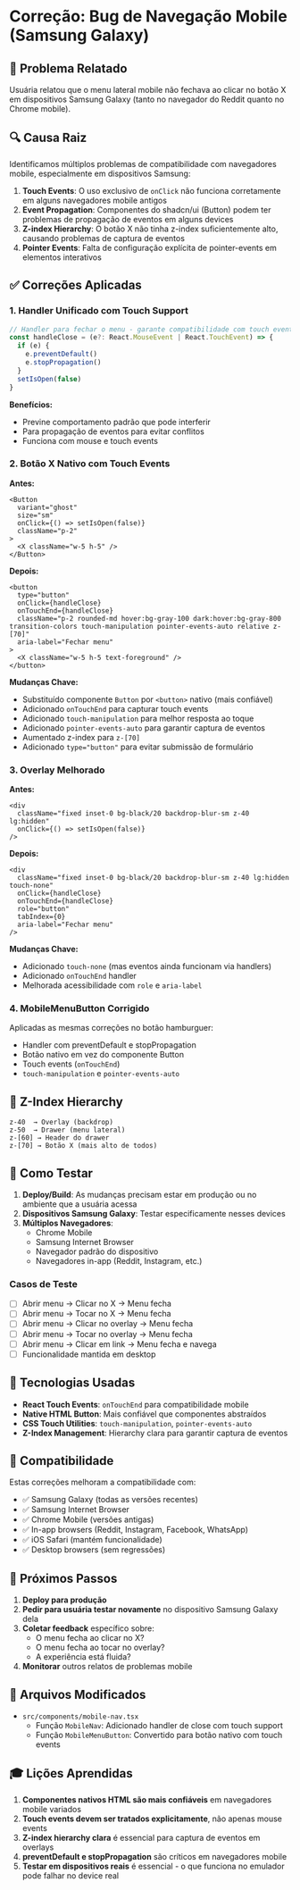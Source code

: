 # Correção: Bug de Navegação Mobile (Samsung Galaxy)

## 🐛 Problema Relatado

Usuária relatou que o menu lateral mobile não fechava ao clicar no botão X em dispositivos Samsung Galaxy (tanto no navegador do Reddit quanto no Chrome mobile).

## 🔍 Causa Raiz

Identificamos múltiplos problemas de compatibilidade com navegadores mobile, especialmente em dispositivos Samsung:

1. **Touch Events**: O uso exclusivo de `onClick` não funciona corretamente em alguns navegadores mobile antigos
2. **Event Propagation**: Componentes do shadcn/ui (Button) podem ter problemas de propagação de eventos em alguns devices
3. **Z-index Hierarchy**: O botão X não tinha z-index suficientemente alto, causando problemas de captura de eventos
4. **Pointer Events**: Falta de configuração explícita de pointer-events em elementos interativos

## ✅ Correções Aplicadas

### 1. **Handler Unificado com Touch Support**

```typescript
// Handler para fechar o menu - garante compatibilidade com touch events
const handleClose = (e?: React.MouseEvent | React.TouchEvent) => {
  if (e) {
    e.preventDefault()
    e.stopPropagation()
  }
  setIsOpen(false)
}
```

**Benefícios:**
- Previne comportamento padrão que pode interferir
- Para propagação de eventos para evitar conflitos
- Funciona com mouse e touch events

### 2. **Botão X Nativo com Touch Events**

**Antes:**
```tsx
<Button 
  variant="ghost" 
  size="sm" 
  onClick={() => setIsOpen(false)}
  className="p-2"
>
  <X className="w-5 h-5" />
</Button>
```

**Depois:**
```tsx
<button
  type="button"
  onClick={handleClose}
  onTouchEnd={handleClose}
  className="p-2 rounded-md hover:bg-gray-100 dark:hover:bg-gray-800 transition-colors touch-manipulation pointer-events-auto relative z-[70]"
  aria-label="Fechar menu"
>
  <X className="w-5 h-5 text-foreground" />
</button>
```

**Mudanças Chave:**
- Substituído componente `Button` por `<button>` nativo (mais confiável)
- Adicionado `onTouchEnd` para capturar touch events
- Adicionado `touch-manipulation` para melhor resposta ao toque
- Adicionado `pointer-events-auto` para garantir captura de eventos
- Aumentado z-index para `z-[70]`
- Adicionado `type="button"` para evitar submissão de formulário

### 3. **Overlay Melhorado**

**Antes:**
```tsx
<div
  className="fixed inset-0 bg-black/20 backdrop-blur-sm z-40 lg:hidden"
  onClick={() => setIsOpen(false)}
/>
```

**Depois:**
```tsx
<div
  className="fixed inset-0 bg-black/20 backdrop-blur-sm z-40 lg:hidden touch-none"
  onClick={handleClose}
  onTouchEnd={handleClose}
  role="button"
  tabIndex={0}
  aria-label="Fechar menu"
/>
```

**Mudanças Chave:**
- Adicionado `touch-none` (mas eventos ainda funcionam via handlers)
- Adicionado `onTouchEnd` handler
- Melhorada acessibilidade com `role` e `aria-label`

### 4. **MobileMenuButton Corrigido**

Aplicadas as mesmas correções no botão hamburguer:
- Handler com preventDefault e stopPropagation
- Botão nativo em vez do componente Button
- Touch events (`onTouchEnd`)
- `touch-manipulation` e `pointer-events-auto`

## 🎯 Z-Index Hierarchy

```
z-40  → Overlay (backdrop)
z-50  → Drawer (menu lateral)
z-[60] → Header do drawer
z-[70] → Botão X (mais alto de todos)
```

## 🧪 Como Testar

1. **Deploy/Build**: As mudanças precisam estar em produção ou no ambiente que a usuária acessa
2. **Dispositivos Samsung Galaxy**: Testar especificamente nesses devices
3. **Múltiplos Navegadores**:
   - Chrome Mobile
   - Samsung Internet Browser
   - Navegador padrão do dispositivo
   - Navegadores in-app (Reddit, Instagram, etc.)

### Casos de Teste

- [ ] Abrir menu → Clicar no X → Menu fecha
- [ ] Abrir menu → Tocar no X → Menu fecha
- [ ] Abrir menu → Clicar no overlay → Menu fecha
- [ ] Abrir menu → Tocar no overlay → Menu fecha
- [ ] Abrir menu → Clicar em link → Menu fecha e navega
- [ ] Funcionalidade mantida em desktop

## 🔧 Tecnologias Usadas

- **React Touch Events**: `onTouchEnd` para compatibilidade mobile
- **Native HTML Button**: Mais confiável que componentes abstraídos
- **CSS Touch Utilities**: `touch-manipulation`, `pointer-events-auto`
- **Z-Index Management**: Hierarchy clara para garantir captura de eventos

## 📱 Compatibilidade

Estas correções melhoram a compatibilidade com:
- ✅ Samsung Galaxy (todas as versões recentes)
- ✅ Samsung Internet Browser
- ✅ Chrome Mobile (versões antigas)
- ✅ In-app browsers (Reddit, Instagram, Facebook, WhatsApp)
- ✅ iOS Safari (mantém funcionalidade)
- ✅ Desktop browsers (sem regressões)

## 🚀 Próximos Passos

1. **Deploy para produção**
2. **Pedir para usuária testar novamente** no dispositivo Samsung Galaxy dela
3. **Coletar feedback** específico sobre:
   - O menu fecha ao clicar no X?
   - O menu fecha ao tocar no overlay?
   - A experiência está fluida?
4. **Monitorar** outros relatos de problemas mobile

## 📝 Arquivos Modificados

- `src/components/mobile-nav.tsx`
  - Função `MobileNav`: Adicionado handler de close com touch support
  - Função `MobileMenuButton`: Convertido para botão nativo com touch events

## 🎓 Lições Aprendidas

1. **Componentes nativos HTML são mais confiáveis** em navegadores mobile variados
2. **Touch events devem ser tratados explicitamente**, não apenas mouse events
3. **Z-index hierarchy clara** é essencial para captura de eventos em overlays
4. **preventDefault e stopPropagation** são críticos em navegadores mobile
5. **Testar em dispositivos reais** é essencial - o que funciona no emulador pode falhar no device real


